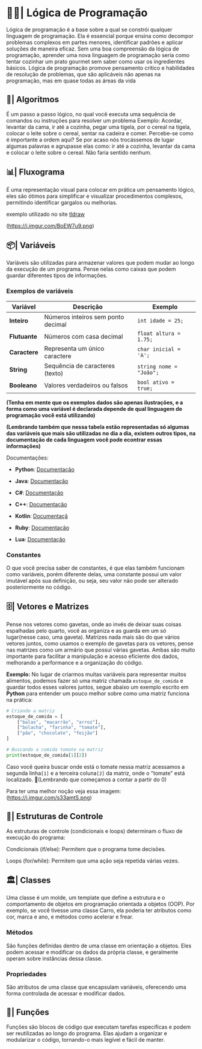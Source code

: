 # 👨‍💻| Lógica de Programação 
Lógica de programação é a base sobre a qual se constrói qualquer linguagem de programação. Ela é essencial porque ensina como decompor problemas complexos em partes menores, identificar padrões e aplicar soluções de maneira eficaz. Sem uma boa compreensão da lógica de programação, aprender uma nova linguagem de programação seria como tentar cozinhar um prato gourmet sem saber como usar os ingredientes básicos. Lógica de programação promove pensamento crítico e habilidades de resolução de problemas, que são aplicáveis não apenas na programação, mas em quase todas as áreas da vida

## 🧠| Algoritmos
É um passo a passo lógico, no qual você executa uma sequência de comandos ou instruções para resolver um problema
Exemplo: Acordar, levantar da cama, ir até a cozinha, pegar uma tigela, por o cereal na tigela, colocar o leite sobre o cereal, sentar na cadeira e comer.
Percebe-se como é importante a ordem aqui? Se por acaso nós trocássemos de lugar algumas palavras e agrupasse elas como: ir até a cozinha, levantar da cama e colocar o leite sobre o cereal. Não faria sentido nenhum.

## 📊| Fluxograma
É uma representação visual para colocar em prática um pensamento lógico, eles são ótimos para simplificar e visualizar procedimentos complexos, permitindo identificar gargalos ou melhorias.

exemplo utilizado no site [tldraw](https://www.tldraw.com/)

(https://i.imgur.com/BoEW7u9.png)

## 📦| Variáveis
Variáveis são utilizadas para armazenar valores que podem mudar ao longo da execução de um programa. Pense nelas como caixas que podem guardar diferentes tipos de informações.

### Exemplos de variáveis

| Variável         | Descrição                                                 | Exemplo                      |
|------------------|-----------------------------------------------------------|------------------------------|
| **Inteiro**      | Números inteiros sem ponto decimal                        | `int idade = 25;`            |
| **Flutuante**    | Números com casa decimal                                  | `float altura = 1.75;`       |
| **Caractere**    | Representa um único caractere                             | `char inicial = 'A';`        |
| **String**       | Sequência de caracteres (texto)                           | `string nome = "João";`      |
| **Booleano**     | Valores verdadeiros ou falsos                             | `bool ativo = true;`         |

**(Tenha em mente que os exemplos dados são apenas ilustrações, e a forma como uma variável é declarada depende de qual linguagem de programação você está utilizando)** <br>

**(Lembrando também que nessa tabela estão representadas só algumas das variáveis que mais são utilizadas no dia a dia, existem outros tipos, na documentação de cada linguagem você pode econtrar essas informações)**

Documentações:
- **Python**: [Documentação](https://www.python.org/doc/)

- **Java**: [Documentação](https://docs.oracle.com/en/java/)

- **C#**: [Documentação](https://learn.microsoft.com/en-us/dotnet/csharp/)

- **C++**: [Documentação](https://cplusplus.com/doc/tutorial/)

- **Kotlin**: [Documentaçã](https://kotlinlang.org/docs/home.html)

- **Ruby**: [Documentação](https://www.ruby-lang.org/en/documentation/)

- **Lua**: [Documentação](https://www.lua.org/docs.html)


### Constantes
O que você precisa saber de constantes, é que elas também funcionam como variáveis, porém diferente delas, uma constante possui um valor imutável após sua definição, ou seja, seu valor não pode ser alterado posteriormente no código.

## 🗄️| Vetores e Matrizes
Pense nos vetores como gavetas, onde ao invés de deixar suas coisas espalhadas pelo quarto, você as organiza e as guarda em um só lugar(nesse caso, uma gaveta). 
Matrizes nada mais são do que vários vetores juntos, como usamos o exemplo de gavetas para os vetores, pense nas matrizes como um armário que possuí várias gavetas.
Ambas são muito importante para facilitar a manipulação e acesso eficiente dos dados, melhorando a performance e a organização do código.

**Exemplo:**
No lugar de criarmos muitas variáveis para representar muitos alimentos, podemos fazer só uma matriz chamada `estoque_de_comida` e guardar todos esses valores juntos, segue abaixo um exemplo escrito em **Python** para entender um pouco melhor sobre como uma matriz funciona na prática:

```python
# Criando a matriz
estoque_de_comida = [
    ["balas", "macarrão", "arroz"],
    ["bolacha", "farinha", "tomate"],
    ["pão", "chocolate", "feijão"]
]

# Buscando a comida tomate na matriz
print(estoque_de_comida[1][2])
```
Caso você queira buscar onde está o tomate nessa matriz acessamos a segunda linha`[1]` e a terceira coluna`[2]` da matriz, onde o "tomate" está localizado. 🍅(Lembrando que começamos a contar a partir do 0)

Para ter uma melhor noção veja essa imagem:
(https://i.imgur.com/s33amtS.png)

## 🔁| Estruturas de Controle
As estruturas de controle (condicionais e loops) determinam o fluxo de execução do programa:

Condicionais (if/else): Permitem que o programa tome decisões.

Loops (for/while): Permitem que uma ação seja repetida várias vezes.

## 🏛️| Classes
Uma classe é um molde, um template que define a estrutura e o comportamento de objetos em programação orientada a objetos (OOP). Por exemplo, se você tivesse uma classe Carro, ela poderia ter atributos como cor, marca e ano, e métodos como acelerar e frear.

### Métodos
São funções definidas dentro de uma classe em orientação a objetos. Eles podem acessar e modificar os dados da própria classe, e geralmente operam sobre instâncias dessa classe.

### Propriedades
São atributos de uma classe que encapsulam variáveis, oferecendo uma forma controlada de acessar e modificar dados.

## 🔧| Funções
Funções são blocos de código que executam tarefas específicas e podem ser reutilizadas ao longo do programa. Elas ajudam a organizar e modularizar o código, tornando-o mais legível e fácil de manter.